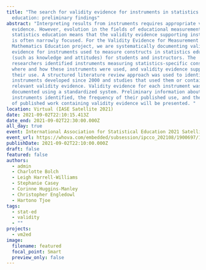 ```yaml
---
title: "The search for validity evidence for instruments in statistics
  education: preliminary findings"
abstract: "Interpreting results from instruments requires appropriate validity
  evidence. However, evolution in the fields of educational measurement and
  statistics education means that the validity evidence supporting instruments
  is often narrowly focused. For the Validity Evidence for Measurement in
  Mathematics Education project, we are systematically documenting validity
  evidence for instruments used to measure constructs in statistics education
  (such as knowledge and attitudes) for students and instructors. The
  researchers identified instruments measuring statistics-specific constructs,
  where and how these instruments were used, and validity evidence supporting
  their use. A structured literature review approach was used to identify both
  instruments developed since 2000 and studies that used them or contained
  relevant validity evidence. Validity evidence for each instrument was
  documented using a standardized system. Preliminary information about the
  instruments identified, the frequency of their published use, and the amount
  of published work containing validity evidence will be presented. "
location: Virtual (IASE Satellite 2021)
date: 2021-09-02T22:10:15.413Z
date_end: 2021-09-02T22:30:00.000Z
all_day: true
event: International Association for Statistical Education 2021 Satellite Conference
event_url: https://whova.com/embedded/subsession/ipcco_202108/1900697/1900700/
publishDate: 2021-09-02T22:10:00.000Z
draft: false
featured: false
authors:
  - admin
  - Charlotte Bolch
  - Leigh Harrell-Williams
  - Stephanie Casey
  - Corinne Huggins-Manley
  - Christopher Engledowl
  - Hartono Tjoe
tags:
  - stat-ed
  - validity
  - ""
projects:
  - vm2ed
image:
  filename: featured
  focal_point: Smart
  preview_only: false
---
```

